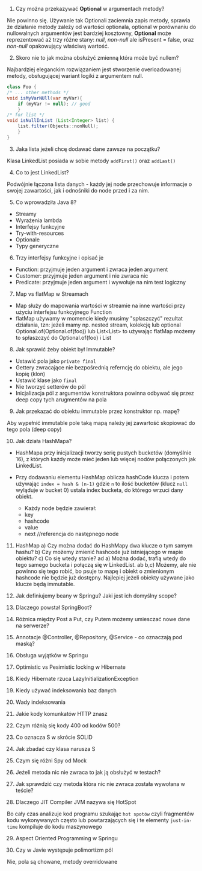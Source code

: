 1.	Czy można przekazywać **Optional** w argumentach metody?

Nie powinno się. Używanie tak Optionali zaciemnia zapis metody, sprawia że działanie metody zależy od wartości optionala,
optional w porównaniu do nullowalnych argumentów jest bardziej kosztowny, **Optional** może reprezentować aż 
trzy różne stany: *null*, *non-null* ale isPresent = false, oraz *non-null* opakowujący właściwą wartość.

2.	Skoro nie to jak można obsłużyć zmienną która może być nullem?

Najbardziej eleganckim rozwiązaniem jest stworzenie overloadowanej metody, obsługującej wariant logiki z argumentem null.
```java
class Foo {
/* ... other methods */
void isMyVarNUll(var myVar){
    if (myVar != null); // good
    }
/* for list */
void isNullInList (List<Integer> list) {
    list.filter(Objects::nonNull);
    }
}

```

3.	Jaka lista jeżeli chcę dodawać dane zawsze na początku?

Klasa LinkedList posiada w sobie metody `addFirst()` oraz `addLast()` 

4.	Co to jest LinkedList?

Podwójnie łączona lista danych - każdy jej node przechowuje informacje o swojej zawartości, jak i odnośniki do node przed i za nim.

5.	Co wprowadziła Java 8?

*  	Streamy
*  	Wyrażenia lambda
*  	Interfejsy funkcyjne
* 	Try-with-resources
* 	Optionale
* 	Typy generyczne

6.	Trzy interfejsy funkcyjne i opisać je

*  	Function: przyjmuje jeden argument i zwraca jeden argument
* 	Customer: przyjmuje jeden argument i nie zwraca nic
* 	Predicate: przyjmuje jeden argument i wywołuje na nim test logiczny

7.	Map vs flatMap w Streamach

* 	Map służy do mapowania wartości w streamie na inne wartości przy użyciu
		interfejsu funkcyjnego Function
* 	flatMap używamy w momencie kiedy musimy "spłaszczyć" rezultat działania,
		tzn: jeżeli mamy np. nested stream, kolekcję lub optional 
		Optional.of(Optional.of(foo)) lub List<List<String>> 
		to używając flatMap możemy to spłaszczyć do Optional.of(foo) i List<String>

8.	Jak sprawić żeby obiekt był Immutable?

* 	Ustawić pola jako `private final`
* 	Gettery zwracające nie bezpośrednią referncję do obiektu, ale jego kopię (klon)
* 	Ustawić klase jako `final`
* 	Nie tworzyć setterów do pól
* 	Inicjalizacja pól z argumentów konstruktora powinna odbywać się przez deep copy tych arugmentów na pola

9.	Jak przekazać do obiektu immutable przez konstruktor np. mapę?

Aby wypełnić immutable pole taką mapą należy jej zawartość skopiować do tego pola (deep copy)

10.	Jak działa HashMapa?

* 	HashMapa przy inicjalizacji tworzy serię pustych bucketów (domyślnie 16),
z których każdy może mieć jeden lub więcej nodów połączonych jak LinkedList.

* 	Przy dodawaniu elementu HashMap oblicza hashCode klucza i potem używając
`index = hash & (n-1)`  gdzie `n` to ilość bucketów (klucz `null` wyląduje w bucket 0)
ustala index bucketa, do którego wrzuci dany obiekt.

    * 	Każdy node będzie zawierał: 
    *  key
    *  hashcode
    *  value
    *  next //referencja do następnego node

11.	HashMap
a) Czy można dodać do HashMapy dwa klucze o tym samym hashu?
b) Czy możemy zmienić hashcode już istniejącego w mapie obiektu?
c) Co się wtedy stanie?
ad a) 	Można dodać, trafią wtedy do tego samego bucketa i połączą się w LinkedList.
ab b,c)	Możemy, ale nie powinno się tego robić, bo psuje to mapę i obiekt o zmienionym
hashcode nie będzie już dostępny. Najlepiej jeżeli obiekty używane jako klucze
będą immutable.

12.	Jak definiujemy beany w Springu? Jaki jest ich domyślny scope?
13.	Dlaczego powstał SpringBoot?
14.	Różnica między Post a Put, czy Putem możemy umiesczać nowe dane na serwerze?
15.	Annotacje @Controller, @Repository, @Service - co oznaczają pod maską?
16.	Obsługa wyjątków w Springu
17.	Optimistic vs Pesimistic locking w Hibernate
18.	Kiedy Hibernate rzuca LazyInitializationException
19.	Kiedy używać indeksowania baz danych
20.	Wady indeksowania
21.	Jakie kody komunkatów HTTP znasz
22. Czym różnią się kody 400 od kodów 500?
23. Co oznacza S w skrócie SOLID
24.	Jak zbadać czy klasa narusza S
25.	Czym się różni Spy od Mock
26.	Jeżeli metoda nic nie zwraca to jak ją obsłużyć w testach?
27.	Jak sprawdzić czy metoda która nic nie zwraca została wywołana w teście?
28.	Dlaczego JIT Compiler JVM nazywa się HotSpot

Bo cały czas analizuje kod programu szukając `hot spotów` czyli fragmentów kodu
wykonywanych często lub powtarzających się i te elementy `just-in-time` kompiluje
do kodu maszynowego

29.	Aspect Oriented Programming w Springu

30.	Czy w Javie występuje polimortizm pól 

Nie, pola są chowane, metody overridowane

